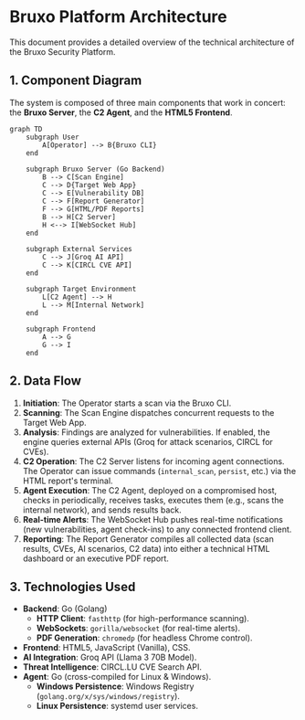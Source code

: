 # Bruxo Platform Architecture

This document provides a detailed overview of the technical architecture of the Bruxo Security Platform.

## 1. Component Diagram

The system is composed of three main components that work in concert: the **Bruxo Server**, the **C2 Agent**, and the **HTML5 Frontend**.

```mermaid
graph TD
    subgraph User
        A[Operator] --> B{Bruxo CLI}
    end

    subgraph Bruxo Server (Go Backend)
        B --> C[Scan Engine]
        C --> D{Target Web App}
        C --> E[Vulnerability DB]
        C --> F[Report Generator]
        F --> G[HTML/PDF Reports]
        B --> H[C2 Server]
        H <--> I[WebSocket Hub]
    end

    subgraph External Services
        C --> J[Groq AI API]
        C --> K[CIRCL CVE API]
    end

    subgraph Target Environment
        L[C2 Agent] --> H
        L --> M[Internal Network]
    end

    subgraph Frontend
        A --> G
        G --> I
    end
```

## 2. Data Flow

1.  **Initiation**: The Operator starts a scan via the Bruxo CLI.
2.  **Scanning**: The Scan Engine dispatches concurrent requests to the Target Web App.
3.  **Analysis**: Findings are analyzed for vulnerabilities. If enabled, the engine queries external APIs (Groq for attack scenarios, CIRCL for CVEs).
4.  **C2 Operation**: The C2 Server listens for incoming agent connections. The Operator can issue commands (`internal_scan`, `persist`, etc.) via the HTML report's terminal.
5.  **Agent Execution**: The C2 Agent, deployed on a compromised host, checks in periodically, receives tasks, executes them (e.g., scans the internal network), and sends results back.
6.  **Real-time Alerts**: The WebSocket Hub pushes real-time notifications (new vulnerabilities, agent check-ins) to any connected frontend client.
7.  **Reporting**: The Report Generator compiles all collected data (scan results, CVEs, AI scenarios, C2 data) into either a technical HTML dashboard or an executive PDF report.

## 3. Technologies Used

- **Backend**: Go (Golang)
  - **HTTP Client**: `fasthttp` (for high-performance scanning).
  - **WebSockets**: `gorilla/websocket` (for real-time alerts).
  - **PDF Generation**: `chromedp` (for headless Chrome control).
- **Frontend**: HTML5, JavaScript (Vanilla), CSS.
- **AI Integration**: Groq API (Llama 3 70B Model).
- **Threat Intelligence**: CIRCL.LU CVE Search API.
- **Agent**: Go (cross-compiled for Linux & Windows).
  - **Windows Persistence**: Windows Registry (`golang.org/x/sys/windows/registry`).
  - **Linux Persistence**: systemd user services.
